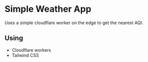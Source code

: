 # Simple Weather App

Uses a simple cloudflare worker on the edge to get the nearest AQI.

## Using

- Cloudflare workers
- Tailwind CSS
